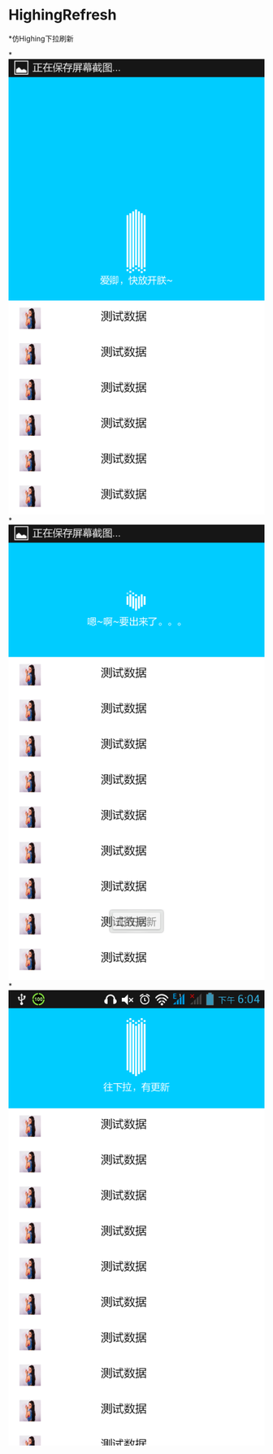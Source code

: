 # HighingRefresh
*仿Highing下拉刷新

*![Alt text](/img/1.png)
*![Alt text](/img/2.png)
*![Alt text](/img/3.png)
